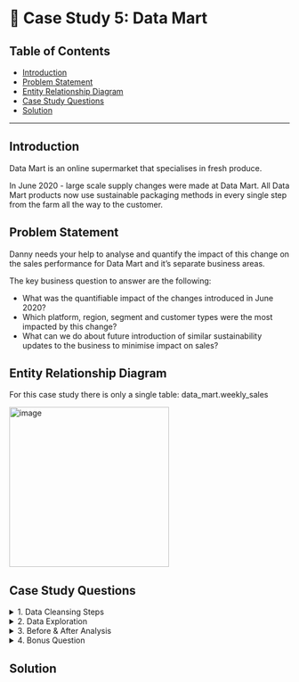 # 🛒 Case Study 5: Data Mart 

## Table of Contents
- [Introduction](#Introduction)
- [Problem Statement](#Problem-Statement)
- [Entity Relationship Diagram](#Entity-Relationship-Diagram)
- [Case Study Questions](#Case-Study-Questions)
- [Solution](#Solution)

***

## Introduction
Data Mart is an online supermarket that specialises in fresh produce.

In June 2020 - large scale supply changes were made at Data Mart. All Data Mart products now use sustainable packaging methods in every single step from the farm all the way to the customer.

## Problem Statement
Danny needs your help to analyse and quantify the impact of this change on the sales performance for Data Mart and it’s separate business areas.

The key business question to answer are the following:
- What was the quantifiable impact of the changes introduced in June 2020?
- Which platform, region, segment and customer types were the most impacted by this change?
- What can we do about future introduction of similar sustainability updates to the business to minimise impact on sales?

## Entity Relationship Diagram
For this case study there is only a single table: data_mart.weekly_sales

<img width="287" alt="image" src="https://user-images.githubusercontent.com/81607668/131438278-45e6a4e8-7cf5-468a-937b-2c306a792782.png">

## Case Study Questions
<details>
<summary>
1. Data Cleansing Steps
</summary>

In a single query, perform the following operations and generate a new table in the data_mart schema named clean_weekly_sales:
- Convert the week_date to a DATE format
- Add a week_number as the second column for each week_date value, for example any value from the 1st of January to 7th of January will be 1, 8th to 14th will be 2 etc
- Add a month_number with the calendar month for each week_date value as the 3rd column
- Add a calendar_year column as the 4th column containing either 2018, 2019 or 2020 values
- Add a new column called age_band after the original segment column using the following mapping on the number inside the segment value

|segment|age_band|
|---|---|
|1|	Young Adults|
|2|	Middle Aged|
|3 or 4|	Retirees|

- Add a new demographic column using the following mapping for the first letter in the segment values:

|segment|	demographic|
|---|---|
|C|	Couples|
|F|	Families|

- Ensure all null string values with an "unknown" string value in the original segment column as well as the new age_band and demographic columns
- Generate a new avg_transaction column as the sales value divided by transactions rounded to 2 decimal places for each record

</details>

<details>
<summary>
2. Data Exploration
</summary>

1. What day of the week is used for each week_date value?

2. What range of week numbers are missing from the dataset?

3. How many total transactions were there for each year in the dataset?

4. What is the total sales for each region for each month?

5. What is the total count of transactions for each platform

6. What is the percentage of sales for Retail vs Shopify for each month?

7. What is the percentage of sales by demographic for each year in the dataset?

8. Which age_band and demographic values contribute the most to Retail sales?
9. Can we use the avg_transaction column to find the average transaction size for each year for Retail vs Shopify? If not - how would you calculate it instead?
</details>

<details>
<summary>
3. Before & After Analysis
</summary>
This technique is usually used when we inspect an important event and want to inspect the impact before and after a certain point in time.

Taking the week_date value of 2020-06-15 as the baseline week where the Data Mart sustainable packaging changes came into effect.

We would include all week_date values for 2020-06-15 as the start of the period after the change and the previous week_date values would be before

Using this analysis approach - answer the following questions:

  1. What is the total sales for the 4 weeks before and after 2020-06-15? What is the growth or reduction rate in actual values and percentage of sales?
  2. What about the entire 12 weeks before and after?
  3. How do the sale metrics for these 2 periods before and after compare with the previous years in 2018 and 2019?
</details>

<details>
<summary>
4. Bonus Question
</summary>
Which areas of the business have the highest negative impact in sales metrics performance in 2020 for the 12 week before and after period?

- region
- platform
- age_band
- demographic
- customer_type

Do you have any further recommendations for Danny’s team at Data Mart or any interesting insights based off this analysis?
</details>

## Solution
